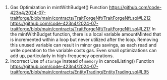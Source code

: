 1. Gas Optimization in mintWithBudget() Function
https://github.com/code-423n4/2024-07-traitforge/blob/main/contracts/TraitForgeNft/TraitForgeNft.sol#L212
https://github.com/code-423n4/2024-07-traitforge/blob/main/contracts/TraitForgeNft/TraitForgeNft.sol#L217
In the mintWithBudget function, there is a local variable amountMinted that is incremented within a loop but never utilized after the loop. Removing this unused variable can result in minor gas savings, as each read and write operation to the variable costs gas. Even small optimizations can add up, particularly in high-frequency operations.
2. Incorrect Use of `storage` Instead of `memory` in cancelListing() Function
https://github.com/code-423n4/2024-07-traitforge/blob/main/contracts/EntityTrading/EntityTrading.sol#L95